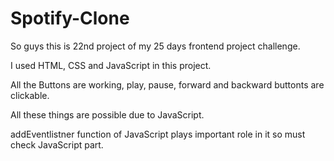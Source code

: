 # Spotify-Clone

So guys this is 22nd project of my 25 days frontend project challenge.

I used HTML, CSS and JavaScript in this project.

All the Buttons are working, play, pause, forward and backward buttonts are clickable.

All these things are possible due to JavaScript. 

addEventlistner function of JavaScript plays important role in it so must check JavaScript part.
